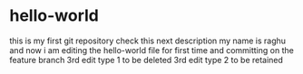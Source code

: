 # hello-world
this is my first git repository
check this next description
my name is raghu and now i am editing the hello-world file for first time and committing on the feature branch
3rd edit type 1 to be  deleted
3rd edit type 2 to be retained
